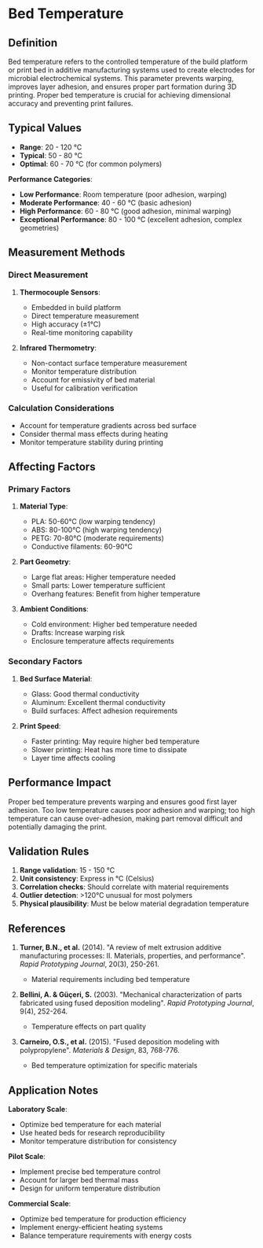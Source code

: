 <!--
Parameter ID: bed_temperature
Category: materials
Generated: 2025-01-16T11:35:00.000Z
-->

# Bed Temperature

## Definition

Bed temperature refers to the controlled temperature of the build platform or
print bed in additive manufacturing systems used to create electrodes for
microbial electrochemical systems. This parameter prevents warping, improves
layer adhesion, and ensures proper part formation during 3D printing. Proper bed
temperature is crucial for achieving dimensional accuracy and preventing print
failures.

## Typical Values

- **Range**: 20 - 120 °C
- **Typical**: 50 - 80 °C
- **Optimal**: 60 - 70 °C (for common polymers)

**Performance Categories**:

- **Low Performance**: Room temperature (poor adhesion, warping)
- **Moderate Performance**: 40 - 60 °C (basic adhesion)
- **High Performance**: 60 - 80 °C (good adhesion, minimal warping)
- **Exceptional Performance**: 80 - 100 °C (excellent adhesion, complex
  geometries)

## Measurement Methods

### Direct Measurement

1. **Thermocouple Sensors**:

   - Embedded in build platform
   - Direct temperature measurement
   - High accuracy (±1°C)
   - Real-time monitoring capability

2. **Infrared Thermometry**:
   - Non-contact surface temperature measurement
   - Monitor temperature distribution
   - Account for emissivity of bed material
   - Useful for calibration verification

### Calculation Considerations

- Account for temperature gradients across bed surface
- Consider thermal mass effects during heating
- Monitor temperature stability during printing

## Affecting Factors

### Primary Factors

1. **Material Type**:

   - PLA: 50-60°C (low warping tendency)
   - ABS: 80-100°C (high warping tendency)
   - PETG: 70-80°C (moderate requirements)
   - Conductive filaments: 60-90°C

2. **Part Geometry**:

   - Large flat areas: Higher temperature needed
   - Small parts: Lower temperature sufficient
   - Overhang features: Benefit from higher temperature

3. **Ambient Conditions**:
   - Cold environment: Higher bed temperature needed
   - Drafts: Increase warping risk
   - Enclosure temperature affects requirements

### Secondary Factors

1. **Bed Surface Material**:

   - Glass: Good thermal conductivity
   - Aluminum: Excellent thermal conductivity
   - Build surfaces: Affect adhesion requirements

2. **Print Speed**:
   - Faster printing: May require higher bed temperature
   - Slower printing: Heat has more time to dissipate
   - Layer time affects cooling

## Performance Impact

Proper bed temperature prevents warping and ensures good first layer adhesion.
Too low temperature causes poor adhesion and warping; too high temperature can
cause over-adhesion, making part removal difficult and potentially damaging the
print.

## Validation Rules

1. **Range validation**: 15 - 150 °C
2. **Unit consistency**: Express in °C (Celsius)
3. **Correlation checks**: Should correlate with material requirements
4. **Outlier detection**: >120°C unusual for most polymers
5. **Physical plausibility**: Must be below material degradation temperature

## References

1. **Turner, B.N., et al.** (2014). "A review of melt extrusion additive
   manufacturing processes: II. Materials, properties, and performance". _Rapid
   Prototyping Journal_, 20(3), 250-261.

   - Material requirements including bed temperature

2. **Bellini, A. & Güçeri, S.** (2003). "Mechanical characterization of parts
   fabricated using fused deposition modeling". _Rapid Prototyping Journal_,
   9(4), 252-264.

   - Temperature effects on part quality

3. **Carneiro, O.S., et al.** (2015). "Fused deposition modeling with
   polypropylene". _Materials & Design_, 83, 768-776.
   - Bed temperature optimization for specific materials

## Application Notes

**Laboratory Scale**:

- Optimize bed temperature for each material
- Use heated beds for research reproducibility
- Monitor temperature distribution for consistency

**Pilot Scale**:

- Implement precise bed temperature control
- Account for larger bed thermal mass
- Design for uniform temperature distribution

**Commercial Scale**:

- Optimize bed temperature for production efficiency
- Implement energy-efficient heating systems
- Balance temperature requirements with energy costs
